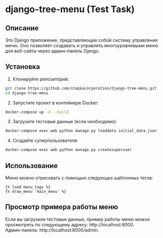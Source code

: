 # django-tree-menu (Test Task)

## Описание

Это Django приложение, представляющее собой систему управления меню. Оно позволяет создавать и управлять многоуровневыми меню для веб-сайта через админ-панель Django.

## Установка

1. Клонируйте репозиторий:

```bash
git clone https://github.com/stepkacorporation/django-tree-menu.git
cd django-tree-menu
```

2. Запустите проект в контейнере Docker:

```bash
docker-compose up -d --build
```

3. Загрузите тестовые данные (если необходимо):

```bash
docker-compose exec web python manage.py loaddata initial_data.json
```

4. Создайте суперпользователя:

```bash
docker-compose exec web python manage.py createsuperuser
```

## Использование

Меню можно отрисовать с помощью следующих шаблонных тегов:

```
{% load menu_tags %}
{% draw_menu 'main_menu' %}
```

## Просмотр примера работы меню

Если вы загрузили тестовые данные, пример работы меню можно просмотреть по следующему адресу: http://localhost:8000.  
Админ-панель: http://localhost:8000/admin.
